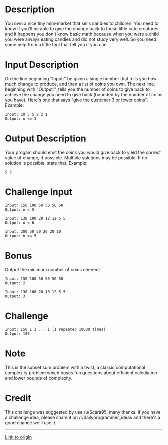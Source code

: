 # Description

You own a nice tiny mini-market that sells candies to children. You need to know if you'll be able to give the change back to those little cute creatures and it happens you don't know basic math because when you were a child you were always eating candies and did not study very well. So you need some help from a little tool that tell you if you can.

# Input Description

On the line beginning "Input:" be given a single number that tells you how much change to produce, and then a list of coins you own. The next line, beginning with "Output:", tells you the number of coins to give back to achieve the change you need to give back (bounded by the number of coins you have). Here's one that says "give the customer 3 or fewer coins". Example:

    Input: 10 5 5 2 2 1
    Output: n <= 3
    
# Output Description

Your progam should emit the coins you would give back to yield the correct value of change, if possible. Multiple solutions may be possible. If no solution is possible, state that. Example:

    5 5

# Challenge Input

    Input: 150 100 50 50 50 50 
    Output: n < 5

    Input: 130 100 20 18 12 5 5 
    Output: n < 6

    Input: 200 50 50 20 20 10 
    Output: n >= 5

# Bonus

Output the minimum number of coins needed:

    Input: 150 100 50 50 50 50 
    Output: 2

    Input: 130 100 20 18 12 5 5 
    Output: 3

# Challenge 

    Input: 150 1 1 ... 1 (1 repeated 10000 times) 
    Output: 150

# Note

This is the subset sum problem with a twist, a classic computational complexity problem which poses fun questions about efficient calculation and lower bounds of complexity.

# Credit

This challenge was suggested by use /u/Scara95, many thanks. If you have a challenge idea, please share it on /r/dailyprogrammer_ideas and there's a good chance we'll use it.

---

[Link to origin](https://www.reddit.com/r/dailyprogrammer/7ttiq5)
